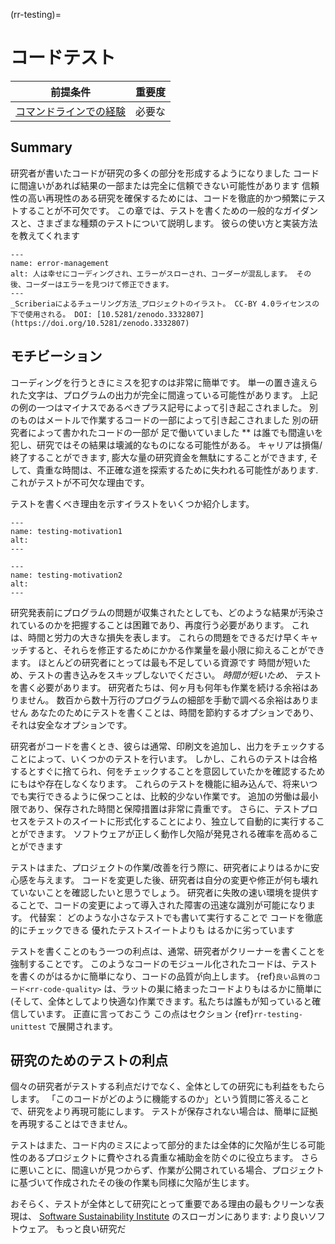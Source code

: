 (rr-testing)=
# コードテスト

| 前提条件                                                                     | 重要度 |
| ------------------------------------------------------------------------ | --- |
| [コマンドラインでの経験](https://programminghistorian.org/en/lessons/intro-to-bash) | 必要な |

## Summary

研究者が書いたコードが研究の多くの部分を形成するようになりました コードに間違いがあれば結果の一部または完全に信頼できない可能性があります 信頼性の高い再現性のある研究を確保するためには、コードを徹底的かつ頻繁にテストすることが不可欠です。 この章では、テストを書くための一般的なガイダンスと、さまざまな種類のテストについて説明します。 彼らの使い方と実装方法を教えてくれます

```{figure}  ../figures/error-management.*
---
name: error-management
alt: 人は幸せにコーディングされ、エラーがスローされ、コーダーが混乱します。 その後、コーダーはエラーを見つけて修正できます。
---
_Scriberiaによるチューリング方法_プロジェクトのイラスト。 CC-BY 4.0ライセンスの下で使用される。 DOI: [10.5281/zenodo.3332807](https://doi.org/10.5281/zenodo.3332807)
```

## モチビーション

コーディングを行うときにミスを犯すのは非常に簡単です。 単一の置き違えられた文字は、プログラムの出力が完全に間違っている可能性があります。 上記の例の一つはマイナスであるべきプラス記号によって引き起こされました。 別のものはメートルで作業するコードの一部によって引き起こされました 別の研究者によって書かれたコードの一部が 足で働いていました ** は誰でも間違いを犯し、研究ではその結果は壊滅的なものになる可能性がある。 キャリアは損傷/終了することができます, 膨大な量の研究資金を無駄にすることができます, そして、貴重な時間は、不正確な道を探索するために失われる可能性があります. これがテストが不可欠な理由です。

テストを書くべき理由を示すイラストをいくつか紹介します。

```{figure}  ../figures/testing-motivation1.*
---
name: testing-motivation1
alt:
---
```

```{figure}  ../figures/testing-motivation2.*
---
name: testing-motivation2
alt:
---
```

研究発表前にプログラムの問題が収集されたとしても、どのような結果が汚染されているのかを把握することは困難であり、再度行う必要があります。 これは、時間と労力の大きな損失を表します。 これらの問題をできるだけ早くキャッチすると、それらを修正するためにかかる作業量を最小限に抑えることができます。 ほとんどの研究者にとっては最も不足している資源です 時間が短いため、テストの書き込みをスキップしないでください。 *時間が短いため、* テストを書く必要があります。 研究者たちは、何ヶ月も何年も作業を続ける余裕はありません。 数百から数十万行のプログラムの細部を手動で調べる余裕はありません あなたのためにテストを書くことは、時間を節約するオプションであり、それは安全なオプションです。

研究者がコードを書くとき、彼らは通常、印刷文を追加し、出力をチェックすることによって、いくつかのテストを行います。 しかし、これらのテストは合格するとすぐに捨てられ、何をチェックすることを意図していたかを確認するためにもはや存在しなくなります。 これらのテストを機能に組み込んで、将来いつでも実行できるように保つことは、比較的少ない作業です。 追加の労働は最小限であり、保存された時間と保障措置は非常に貴重です。 さらに、テストプロセスをテストのスイートに形式化することにより、独立して自動的に実行することができます。 ソフトウェアが正しく動作し欠陥が発見される確率を高めることができます

テストはまた、プロジェクトの作業/改善を行う際に、研究者によりはるかに安心感を与えます。 コードを変更した後、研究者は自分の変更や修正が何も壊れていないことを確認したいと思うでしょう。 研究者に失敗の速い環境を提供することで、コードの変更によって導入された障害の迅速な識別が可能になります。 代替案： どのような小さなテストでも書いて実行することで コードを徹底的にチェックできる 優れたテストスイートよりも はるかに劣っています

テストを書くことのもう一つの利点は、通常、研究者がクリーナーを書くことを強制することです。 このようなコードのモジュール化されたコードは、テストを書くのがはるかに簡単になり、コードの品質が向上します。
{ref}`良い品質のコード<rr-code-quality>` は、ラットの巣に絡まったコードよりもはるかに簡単に(そして、全体としてより快適な)作業できます。私たちは誰もが知っていると確信しています。 正直に言っておこう この点はセクション {ref}`rr-testing-unittest` で展開されます。

## 研究のためのテストの利点

個々の研究者がテストする利点だけでなく、全体としての研究にも利益をもたらします。 「このコードがどのように機能するのか」という質問に答えることで、研究をより再現可能にします。 テストが保存されない場合は、簡単に証拠を再現することはできません。

テストはまた、コード内のミスによって部分的または全体的に欠陥が生じる可能性のあるプロジェクトに費やされる貴重な補助金を防ぐのに役立ちます。 さらに悪いことに、間違いが見つからず、作業が公開されている場合、プロジェクトに基づいて作成されたその後の作業も同様に欠陥が生じます。

おそらく、テストが全体として研究にとって重要である理由の最もクリーンな表現は、 [Software Sustainability Institute](https://www.software.ac.uk/) のスローガンにあります: より良いソフトウェア。 もっと良い研究だ
